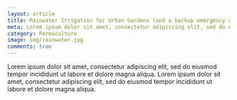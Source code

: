 ```yaml
---
layout: article
title: Rainwater Irrigation for Urban Gardens (and a backup emergency water source)
meta: Lorem ipsum dolor sit amet, consectetur adipiscing elit, sed do eiusmod tempor incididunt ut labore et dolore magna aliqua.
category: Permaculture
image: img/rainwater.jpg
comments: true
---
```


Lorem ipsum dolor sit amet, consectetur adipiscing elit, sed do eiusmod tempor incididunt ut labore et dolore magna aliqua. Lorem ipsum dolor sit amet, consectetur adipiscing elit, sed do eiusmod tempor incididunt ut labore et dolore magna aliqua.